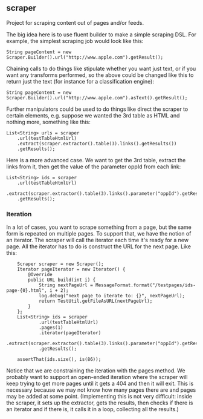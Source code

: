 ## scraper ##

Project for scraping content out of pages and/or feeds. 

The big idea here is to use fluent builder to make a simple scraping DSL. For example, the simplest scraping job would look like this:

    String pageContent = new Scraper.Builder().url("http://www.apple.com").getResult();

Chaining calls to do things like stipulate whether you want just text, or if you want any transforms performed, so the above could be changed like this to return just the text (for instance for a classification engine):


    String pageContent = new Scraper.Builder().url("http://www.apple.com").asText().getResult();

Further manipulators could be used to do things like direct the scraper to certain elements, e.g. suppose we wanted the 3rd table as HTML and nothing more, something like this:

	List<String> urls = scraper
		.url(testTableHtmlUrl)
		.extract(scraper.extractor().table(3).links().getResults())
		.getResults();

Here is a more advanced case. We want to get the 3rd table, extract the links from it, then get the value of the parameter oppId from each link:

	List<String> ids = scraper
		.url(testTableHtmlUrl)
		.extract(scraper.extractor().table(3).links().parameter("oppId").getResults())
		.getResults();


### Iteration ###

In a lot of cases, you want to scrape something from a page, but the same form is repeated on multiple pages. To support that, we have the notion of an iterator. The scraper will call the iterator each time it's ready for a new page. All the iterator has to do is construct the URL for the next page. Like this:

		Scraper scraper = new Scraper();
		Iterator pageIterator = new Iterator() {
			@Override
			public URL build(int i) {
				String nextPageUrl = MessageFormat.format("/testpages/ids-page-{0}.html", i + 2);
				log.debug("next page to iterate to: {}", nextPageUrl);
				return TestUtil.getFileAsURL(nextPageUrl);
			}
		};
		List<String> ids = scraper
				.url(testTableHtmlUrl)
				.pages(1)
				.iterator(pageIterator)
				.extract(scraper.extractor().table(3).links().parameter("oppId").getResults())
				.getResults();

		assertThat(ids.size(), is(86));

Notice that we are constraining the iteration with the pages method. We probably want to support an open-ended iteration where the scraper will keep trying to get more pages until it gets a 404 and then it will exit. This is necessary because we may not know how many pages there are and pages may be added at some point. (Implementing this is not very difficult: inside the scraper, it sets up the extractor, gets the results, then checks if there is an iterator and if there is, it calls it in a loop, collecting all the results.)


